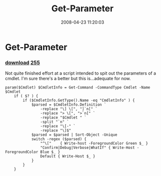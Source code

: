 ﻿---
pid:            186
parent:         0
children:       255
poster:         halr9000
title:          Get-Parameter
date:           2008-04-23 11:20:03
description:    Not quite finished effort at a script intended to spit out the parameters of a cmdlet.  I'm sure there's a better but this is...adequate for now.
format:         posh
---

# Get-Parameter

### [download](186.ps1)  [255](255.md)

Not quite finished effort at a script intended to spit out the parameters of a cmdlet.  I'm sure there's a better but this is...adequate for now.

```posh
param($Cmdlet) $CmdletInfo = Get-Command -CommandType Cmdlet -Name $Cmdlet
    if ( $? ) {
        if ($CmdletInfo.GetType().Name -eq "CmdletInfo" ) {
            $parsed = $CmdletInfo.Definition `
                -replace "\] \[", "]`n[" `
                -replace "> \[", ">`n[" `
                -replace "$Cmdlet " `
                -split "`n" `
                -replace "\[-" `
                -replace "\]$"
            $parsed = $parsed | Sort-Object -Unique
            switch -regex ($parsed) {
                "^\["    { Write-host -ForegroundColor Green $_ }
                "Confirm|Debug|Verbose|WhatIf" { Write-Host -ForegroundColor Blue $_ }
                Default { Write-Host $_ }
            }
        }
    }
```
